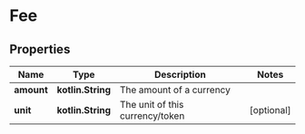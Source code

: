 
# Fee

## Properties
Name | Type | Description | Notes
------------ | ------------- | ------------- | -------------
**amount** | **kotlin.String** | The amount of a currency | 
**unit** | **kotlin.String** | The unit of this currency/token |  [optional]



